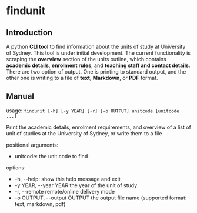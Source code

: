 # findunit

## Introduction

A python **CLI tool** to find information about the units of study at University of Sydney.
This tool is under initial development. The current functionality is scraping the **overview** 
section of the units outline, which contains **academic details**, **enrolment rules**, and 
**teaching staff and contact details**. There are two option of output. One is printing to 
standard output, and the other one is writing to a file of **text**, **Markdown**, or **PDF** format.

## Manual

usage: `findunit [-h] [-y YEAR] [-r] [-o OUTPUT] unitcode [unitcode ...]`

Print the academic details, enrolment requirements, and overview of a list of unit of studies at the University of Sydney, or write them to a file

positional arguments:
- unitcode: the unit code to find

options:
-  -h, --help:                  show this help message and exit
-  -y YEAR, --year YEAR         the year of the unit of study
-  -r, --remote                 remote/online delivery mode
-  -o OUTPUT, --output OUTPUT   the output file name (supported format: text, markdown, pdf)